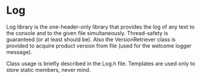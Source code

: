 # Log

Log library is the one-header-only library that provides the log of any text to the console and to the given file simultaneously. Thread-safety is guaranteed (or at least should be).
Also the VersionRetriever class is provided to acquire product version from file (used for the welcome logger message).

Class usage is briefly described in the Log.h file. Templates are used only to store static members, never mind.
